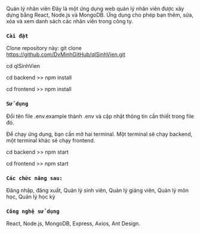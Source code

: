 Quản lý nhân viên
Đây là một ứng dụng web quản lý nhân viên được xây dựng bằng React, Node.js và MongoDB. Ứng dụng cho phép bạn thêm, sửa, xóa và xem danh sách các nhân viên trong công ty.

### `Cài đặt`

Clone repository này: git clone https://github.com/DvMinhGitHub/qlSinhVien.git

cd qlSinhVien

cd backend >> npm install

cd frontend >> npm install

### `Sử dụng`

Đổi tên file .env.example thành .env và cập nhật thông tin cần thiết trong file đó.

Để chạy ứng dụng, bạn cần mở hai terminal. Một terminal sẽ chạy backend, một terminal khác sẽ chạy frontend.

cd backend >> npm start

cd frontend >> npm start

### `Các chức năng sau:`

Đăng nhập, đăng xuất,  Quản lý sinh viên,  Quản lý giảng viên,  Quản lý môn học,  Quản lý học kỳ

### `Công nghệ sử dụng`

React, 
Node.js, 
MongoDB, 
Express, 
Axios, 
Ant Design.  
